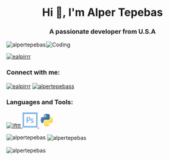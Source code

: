 <h1 align="center">Hi 👋, I'm Alper Tepebas</h1>
<h3 align="center">A passionate developer from U.S.A</h3>
<img align="right" alt="Coding" width="400" src="https://media3.giphy.com/media/zOvBKUUEERdNm/giphy.gif?cid=790b76111f61f758d7a149acb5b96e677673a34bd168bebb&rid=giphy.gif&ct=g">

<p align="left"> <img src="https://komarev.com/ghpvc/?username=alpertepebas&label=Profile%20views&color=0e75b6&style=flat" alt="alpertepebas" /> </p>

<p align="left"> <a href="https://twitter.com/ealpirrr" target="blank"><img src="https://img.shields.io/twitter/follow/ealpirrr?logo=twitter&style=for-the-badge" alt="ealpirrr" /></a> </p>



<h3 align="left">Connect with me:</h3>
<p align="left">
<a href="https://twitter.com/ealpirrr" target="blank"><img align="center" src="https://raw.githubusercontent.com/rahuldkjain/github-profile-readme-generator/master/src/images/icons/Social/twitter.svg" alt="ealpirrr" height="30" width="40" /></a>
<a href="https://instagram.com/alpertepebass" target="blank"><img align="center" src="https://raw.githubusercontent.com/rahuldkjain/github-profile-readme-generator/master/src/images/icons/Social/instagram.svg" alt="alpertepebass" height="30" width="40" /></a>
</p>

<h3 align="left">Languages and Tools:</h3>
<p align="left"> <a href="https://ifttt.com/" target="_blank" rel="noreferrer"> <img src="https://www.vectorlogo.zone/logos/ifttt/ifttt-ar21.svg" alt="ifttt" width="40" height="40"/> </a> <a href="https://www.photoshop.com/en" target="_blank" rel="noreferrer"> <img src="https://raw.githubusercontent.com/devicons/devicon/master/icons/photoshop/photoshop-line.svg" alt="photoshop" width="40" height="40"/> </a> <a href="https://www.python.org" target="_blank" rel="noreferrer"> <img src="https://raw.githubusercontent.com/devicons/devicon/master/icons/python/python-original.svg" alt="python" width="40" height="40"/> </a> </p>

<p><img align="left" src="https://github-readme-stats.vercel.app/api/top-langs?username=alpertepebas&show_icons=true&locale=en&layout=compact" alt="alpertepebas" /></p>

<p>&nbsp;<img align="center" src="https://github-readme-stats.vercel.app/api?username=alpertepebas&show_icons=true&locale=en" alt="alpertepebas" /></p>

<p><img align="center" src="https://github-readme-streak-stats.herokuapp.com/?user=alpertepebas&" alt="alpertepebas" /></p>

